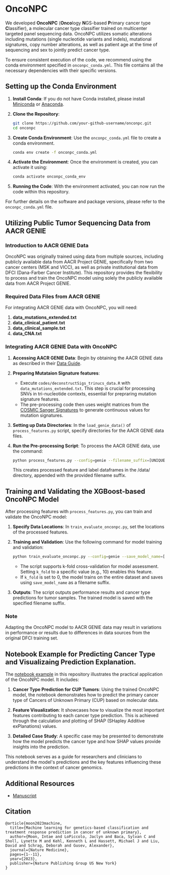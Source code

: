 # OncoNPC

We developed **OncoNPC** (**Onco**logy **N**GS-based **P**rimary cancer type **C**lassifier), a molecular cancer type classifier trained on multicenter targeted panel sequencing data. OncoNPC utilizes somatic alterations including mutations (single nucleotide variants and indels), mutational signatures, copy number alterations, as well as patient age at the time of sequencing and sex to jointly predict cancer type.

To ensure consistent execution of the code, we recommend using the conda environment specified in `onconpc_conda.yml`. This file contains all the necessary dependencies with their specific versions.

## Setting up the Conda Environment

1. **Install Conda**: If you do not have Conda installed, please install [Miniconda](https://docs.conda.io/en/latest/miniconda.html) or [Anaconda](https://www.anaconda.com/products/distribution).

2. **Clone the Repository**: 
   ```bash
   git clone https://github.com/your-github-username/onconpc.git
   cd onconpc
   ```

3. **Create Conda Environment**: Use the `onconpc_conda.yml` file to create a conda environment.
   ```bash
   conda env create -f onconpc_conda.yml
   ```

4. **Activate the Environment**: Once the environment is created, you can activate it using:
   ```bash
   conda activate onconpc_conda_env
   ```

5. **Running the Code**: With the environment activated, you can now run the code within this repository.

For further details on the software and package versions, please refer to the `onconpc_conda.yml` file.

## Utilizing Public Tumor Sequencing Data from AACR GENIE

### Introduction to AACR GENIE Data

OncoNPC was originally trained using data from multiple sources, including publicly available data from AACR Project GENIE, specifically from two cancer centers (MSK and VICC), as well as private institutional data from DFCI (Dana-Farber Cancer Institute). This repository provides the flexibility to process and train the OncoNPC model using solely the publicly available data from AACR Project GENIE.

### Required Data Files from AACR GENIE

For integrating AACR GENIE data with OncoNPC, you will need:

1. **data_mutations_extended.txt**
2. **data_clinical_patient.txt**
3. **data_clinical_sample.txt**
4. **data_CNA.txt**

### Integrating AACR GENIE Data with OncoNPC

1. **Accessing AACR GENIE Data**: Begin by obtaining the AACR GENIE data as described in their [Data Guide](https://www.aacr.org/wp-content/uploads/2023/09/14.0-data_guide.pdf).

2. **Preparing Mutataion Signature features**: 
   - Execute `codes/deconstructSigs_trinucs_data.R` with `data_mutations_extended.txt`. This step is crucial for processing SNVs in tri-nucleotide contexts, essential for prepraring mutation signature features.
   - The pre-processing code then uses weight matrices from the [COSMIC Sanger Signatures](https://cancer.sanger.ac.uk/signatures/sbs/) to generate continuous values for mutation signatures.

3. **Setting up Data Directories**: In the `load_genie_data()` of `process_features.py` script, specify directories for the AACR GENIE data files.

4. **Run the Pre-processing Script**: To process the AACR GENIE data, use the command:

   ```bash
   python process_features.py --config=genie --filename_suffix=[UNIQUE FILENAME SUFFIX]
   ```

   This creates processed feature and label dataframes in the /data/ directory, appended with the provided filename suffix.

## Training and Validating the XGBoost-based OncoNPC Model

After processing features with `process_features.py`, you can train and validate the OncoNPC model:

1. **Specify Data Locations**: In `train_evaluate_onconpc.py`, set the locations of the processed features.

2. **Training and Validation**: Use the following command for model training and validation:
   ```bash
   python train_evaluate_onconpc.py --config=genie --save_model_name=[UNIQUE FILENAME SUFFIX OF YOUR CHOICE] --k_fold=10
   ```
   - The script supports k-fold cross-validation for model assessment. Setting `k_fold` to a specific value (e.g., 10) enables this feature.
   - If `k_fold` is set to 0, the model trains on the entire dataset and saves using `save_model_name` as a filename suffix.

3. **Outputs**: The script outputs performance results and cancer type predictions for tumor samples. The trained model is saved with the specified filename suffix.

### Note

Adapting the OncoNPC model to AACR GENIE data may result in variations in performance or results due to differences in data sources from the original DFCI training set.


## Notebook Example for Predicting Cancer Type and Visualizaing Prediction Explanation.

The [notebook example](https://github.com/itmoon7/onconpc/blob/main/onconpc_prediction_and_explanation_for_cup_tumors.ipynb) in this repository illustrates the practical application of the OncoNPC model. It includes:

1. **Cancer Type Prediction for CUP Tumors**: Using the trained OncoNPC model, the notebook demonstrates how to predict the primary cancer type of Cancers of Unknown Primary (CUP) based on molecular data.

2. **Feature Visualization**: It showcases how to visualize the most important features contributing to each cancer type prediction. This is achieved through the calculation and plotting of SHAP (SHapley Additive exPlanations) values.

3. **Detailed Case Study**: A specific case may be presented to demonstrate how the model predicts the cancer type and how SHAP values provide insights into the prediction.

This notebook serves as a guide for researchers and clinicians to understand the model's predictions and the key features influencing these predictions in the context of cancer genomics.

## Additional Resources

- [Manuscript](https://www.nature.com/articles/s41591-023-02482-6)

## Citation

```
@article{moon2023machine,
  title={Machine learning for genetics-based classification and treatment response prediction in cancer of unknown primary},
  author={Moon, Intae and LoPiccolo, Jaclyn and Baca, Sylvan C and Sholl, Lynette M and Kehl, Kenneth L and Hassett, Michael J and Liu, David and Schrag, Deborah and Gusev, Alexander},
  journal={Nature Medicine},
  pages={1--11},
  year={2023},
  publisher={Nature Publishing Group US New York}
}
```
